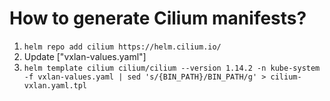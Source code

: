 # How to generate Cilium manifests?

1. `helm repo add cilium https://helm.cilium.io/`
2. Update ["vxlan-values.yaml"]
3. `helm template cilium cilium/cilium --version 1.14.2 -n kube-system -f vxlan-values.yaml | sed 's/{BIN_PATH}/BIN_PATH/g' > cilium-vxlan.yaml.tpl`
